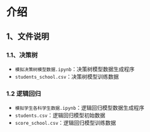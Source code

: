 # 介绍

## 1、文件说明
### 1.1、决策树

- `模拟决策树模型数据.ipynb`：决策树模型数据生成程序
- `students_school.csv`：决策树模型训练数据
### 1.2 逻辑回归
- `模拟学生各科学生数据.ipynb`：逻辑回归模型数据生成程序
- `students.csv`：逻辑回归模型初始数据
- `score_school.csv`：逻辑回归模型训练数据



